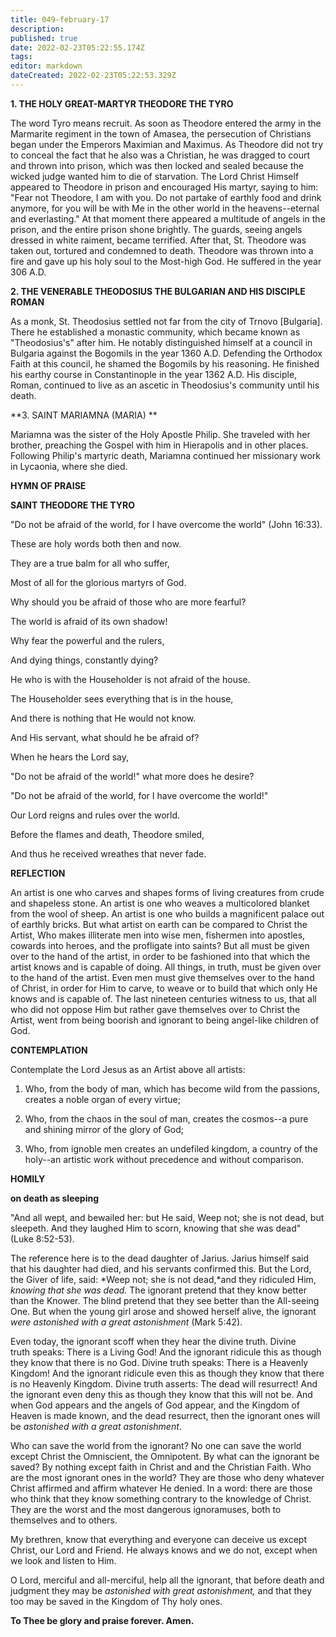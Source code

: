 ```yaml
---
title: 049-february-17
description: 
published: true
date: 2022-02-23T05:22:55.174Z
tags: 
editor: markdown
dateCreated: 2022-02-23T05:22:53.329Z
---
```



**1. THE HOLY GREAT-MARTYR THEODORE THE TYRO**

The word Tyro means recruit. As soon as Theodore entered the army in the Marmarite regiment in the town of Amasea, the persecution of Christians began under the Emperors Maximian and Maximus. As Theodore did not try to conceal the fact that he also was a Christian, he was dragged to court and thrown into prison, which was then locked and sealed because the wicked judge wanted him to die of starvation. The Lord Christ Himself appeared to Theodore in prison and encouraged His martyr, saying to him: "Fear not Theodore, I am with you. Do not partake of earthly food and drink anymore, for you will be with Me in the other world in the heavens--eternal and everlasting." At that moment there appeared a multitude of angels in the prison, and the entire prison shone brightly. The guards, seeing angels dressed in white raiment, became terrified. After that, St. Theodore was taken out, tortured and condemned to death. Theodore was thrown into a fire and gave up his holy soul to the Most-high God. He suffered in the year 306 A.D.

**2. THE VENERABLE THEODOSIUS THE BULGARIAN AND HIS DISCIPLE ROMAN**

As a monk, St. Theodosius settled not far from the city of Trnovo [Bulgaria]. There he established a monastic community, which became known as "Theodosius's" after him. He notably distinguished himself at a council in Bulgaria against the Bogomils in the year 1360 A.D. Defending the Orthodox Faith at this council, he shamed the Bogomils by his reasoning. He finished his earthy course in Constantinople in the year 1362 A.D. His disciple, Roman, continued to live as an ascetic in Theodosius's community until his death.

**3. SAINT MARIAMNA (MARIA)
**

Mariamna was the sister of the Holy Apostle Philip. She traveled with her brother, preaching the Gospel with him in Hierapolis and in other places. Following Philip's martyric death, Mariamna continued her missionary work in Lycaonia, where she died.



**HYMN OF PRAISE**

**SAINT THEODORE THE TYRO**

"Do not be afraid of the world, for I have overcome the world" (John 16:33).

These are holy words both then and now.

They are a true balm for all who suffer,

Most of all for the glorious martyrs of God.

Why should you be afraid of those who are more fearful?

The world is afraid of its own shadow!

Why fear the powerful and the rulers,

And dying things, constantly dying?

He who is with the Householder is not afraid of the house.

The Householder sees everything that is in the house,

And there is nothing that He would not know.

And His servant, what should he be afraid of?

When he hears the Lord say,

"Do not be afraid of the world!" what more does he desire?

"Do not be afraid of the world, for I have overcome the world!"

Our Lord reigns and rules over the world.

Before the flames and death, Theodore smiled,

And thus he received wreathes that never fade.


**REFLECTION**

An artist is one who carves and shapes forms of living creatures from crude and shapeless stone. An artist is one who weaves a multicolored blanket from the wool of sheep. An artist is one who builds a magnificent palace out of earthly bricks. But what artist on earth can be compared to Christ the Artist, Who makes illiterate men into wise men, fishermen into apostles, cowards into heroes, and the profligate into saints? But all must be given over to the hand of the artist, in order to be fashioned into that which the artist knows and is capable of doing. All things, in truth, must be given over to the hand of the artist. Even men must give themselves over to the hand of Christ, in order for Him to carve, to weave or to build that which only He knows and is capable of. The last nineteen centuries witness to us, that all who did not oppose Him but rather gave themselves over to Christ the Artist, went from being boorish and ignorant to being angel-like children of God.


**CONTEMPLATION**

Contemplate the Lord Jesus as an Artist above all artists:

1.  Who, from the body of man, which has become wild from the passions, creates a noble organ of every virtue;

1.  Who, from the chaos in the soul of man, creates the cosmos--a pure and shining mirror of the glory of God;

1.  Who, from ignoble men creates an undefiled kingdom, a country of the holy--an artistic work without precedence and without comparison.



**HOMILY**

**on death as sleeping**

"And all wept, and bewailed her: but He said, Weep not; she is not dead, but sleepeth. And they laughed Him to scorn, knowing that she was dead" (Luke 8:52-53).

The reference here is to the dead daughter of Jarius. Jarius himself said that his daughter had died, and his servants confirmed this. But the Lord, the Giver of life, said: *Weep not; she is not dead,*and they ridiculed Him, *knowing that she was dead.* The ignorant pretend that they know better than the Knower. The blind pretend that they see better than the All-seeing One. But when the young girl arose and showed herself alive, the ignorant *were astonished with a great astonishment* (Mark 5:42).

Even today, the ignorant scoff when they hear the divine truth. Divine truth speaks: There is a Living God! And the ignorant ridicule this as though they know that there is no God. Divine truth speaks: There is a Heavenly Kingdom! And the ignorant ridicule even this as though they know that there is no Heavenly Kingdom. Divine truth asserts: The dead will resurrect! And the ignorant even deny this as though they know that this will not be. And when God appears and the angels of God appear, and the Kingdom of Heaven is made known, and the dead resurrect, then the ignorant ones will be *astonished with a great astonishment*.

Who can save the world from the ignorant? No one can save the world except Christ the Omniscient, the Omnipotent. By what can the ignorant be saved? By nothing except faith in Christ and and the Christian Faith. Who are the most ignorant ones in the world? They are those who deny whatever Christ affirmed and affirm whatever He denied. In a word: there are those who think that they know something contrary to the knowledge of Christ. They are the worst and the most dangerous ignoramuses, both to themselves and to others.

My brethren, know that everything and everyone can deceive us except Christ, our Lord and Friend. He always knows and we do not, except when we look and listen to Him.

O Lord, merciful and all-merciful, help all the ignorant, that before death and judgment they may be *astonished with great astonishment,* and that they too may be saved in the Kingdom of Thy holy ones.

**To Thee be glory and praise forever. Amen.**
